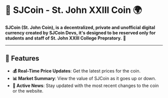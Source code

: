 # 🚀 SJCoin - St. John XXIII Coin 🌍

**SJCoin (St. John Coin), is a decentralized, private and unofficial digital currency created by SJCoin Devs, it's designed to be reserved only for students and staff of St. John XXIII College Prepratory.** 🚀

---

## 🌟 Features

- **💰 Real-Time Price Updates**: Get the latest prices for the coin.
- **📊 Market Summary**: View the value of SJCoin as it goes up or down.
- **📰 Active News**: Stay updated with the most recent changes to the coin or the website.
